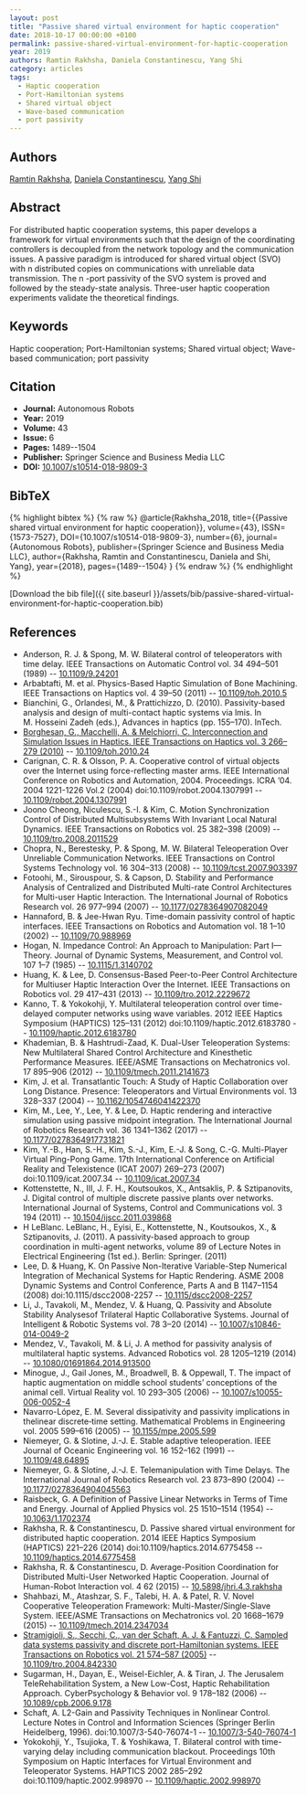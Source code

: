 ```yaml
---
layout: post
title: "Passive shared virtual environment for haptic cooperation"
date: 2018-10-17 00:00:00 +0100
permalink: passive-shared-virtual-environment-for-haptic-cooperation
year: 2019
authors: Ramtin Rakhsha, Daniela Constantinescu, Yang Shi
category: articles
tags:
  - Haptic cooperation
  - Port-Hamiltonian systems
  - Shared virtual object
  - Wave-based communication
  - port passivity
---
```

 
## Authors
[Ramtin Rakhsha](authors/ramtin-rakhsha), [Daniela Constantinescu](authors/daniela-constantinescu), [Yang Shi](authors/yang-shi)
 
## Abstract
For distributed haptic cooperation systems, this paper develops a framework for virtual environments such that the design of the coordinating controllers is decoupled from the network topology and the communication issues. A passive paradigm is introduced for shared virtual object (SVO) with n distributed copies on communications with unreliable data transmission. The n -port passivity of the SVO system is proved and followed by the steady-state analysis. Three-user haptic cooperation experiments validate the theoretical findings.
 
## Keywords
Haptic cooperation; Port-Hamiltonian systems; Shared virtual object; Wave-based communication; port passivity
 
## Citation
- **Journal:** Autonomous Robots
- **Year:** 2019
- **Volume:** 43
- **Issue:** 6
- **Pages:** 1489--1504
- **Publisher:** Springer Science and Business Media LLC
- **DOI:** [10.1007/s10514-018-9809-3](https://doi.org/10.1007/s10514-018-9809-3)
 
## BibTeX
{% highlight bibtex %}
{% raw %}
@article{Rakhsha_2018,
  title={{Passive shared virtual environment for haptic cooperation}},
  volume={43},
  ISSN={1573-7527},
  DOI={10.1007/s10514-018-9809-3},
  number={6},
  journal={Autonomous Robots},
  publisher={Springer Science and Business Media LLC},
  author={Rakhsha, Ramtin and Constantinescu, Daniela and Shi, Yang},
  year={2018},
  pages={1489--1504}
}
{% endraw %}
{% endhighlight %}
 
[Download the bib file]({{ site.baseurl }}/assets/bib/passive-shared-virtual-environment-for-haptic-cooperation.bib)
 
## References
- Anderson, R. J. & Spong, M. W. Bilateral control of teleoperators with time delay. IEEE Transactions on Automatic Control vol. 34 494–501 (1989) -- [10.1109/9.24201](https://doi.org/10.1109/9.24201)
- Arbabtafti, M. et al. Physics-Based Haptic Simulation of Bone Machining. IEEE Transactions on Haptics vol. 4 39–50 (2011) -- [10.1109/toh.2010.5](https://doi.org/10.1109/toh.2010.5)
- Bianchini, G., Orlandesi, M., & Prattichizzo, D. (2010). Passivity-based analysis and design of multi-contact haptic systems via lmis. In M. Hosseini Zadeh (eds.), Advances in haptics (pp. 155–170). InTech.
- [Borghesan, G., Macchelli, A. & Melchiorri, C. Interconnection and Simulation Issues in Haptics. IEEE Transactions on Haptics vol. 3 266–279 (2010)](interconnection-and-simulation-issues-in-haptics) -- [10.1109/toh.2010.24](https://doi.org/10.1109/toh.2010.24)
- Carignan, C. R. & Olsson, P. A. Cooperative control of virtual objects over the Internet using force-reflecting master arms. IEEE International Conference on Robotics and Automation, 2004. Proceedings. ICRA ’04. 2004 1221-1226 Vol.2 (2004) doi:10.1109/robot.2004.1307991 -- [10.1109/robot.2004.1307991](https://doi.org/10.1109/robot.2004.1307991)
- Joono Cheong, Niculescu, S.-I. & Kim, C. Motion Synchronization Control of Distributed Multisubsystems With Invariant Local Natural Dynamics. IEEE Transactions on Robotics vol. 25 382–398 (2009) -- [10.1109/tro.2008.2011529](https://doi.org/10.1109/tro.2008.2011529)
- Chopra, N., Berestesky, P. & Spong, M. W. Bilateral Teleoperation Over Unreliable Communication Networks. IEEE Transactions on Control Systems Technology vol. 16 304–313 (2008) -- [10.1109/tcst.2007.903397](https://doi.org/10.1109/tcst.2007.903397)
- Fotoohi, M., Sirouspour, S. & Capson, D. Stability and Performance Analysis of Centralized and Distributed Multi-rate Control Architectures for Multi-user Haptic Interaction. The International Journal of Robotics Research vol. 26 977–994 (2007) -- [10.1177/0278364907082049](https://doi.org/10.1177/0278364907082049)
- Hannaford, B. & Jee-Hwan Ryu. Time-domain passivity control of haptic interfaces. IEEE Transactions on Robotics and Automation vol. 18 1–10 (2002) -- [10.1109/70.988969](https://doi.org/10.1109/70.988969)
- Hogan, N. Impedance Control: An Approach to Manipulation: Part I—Theory. Journal of Dynamic Systems, Measurement, and Control vol. 107 1–7 (1985) -- [10.1115/1.3140702](https://doi.org/10.1115/1.3140702)
- Huang, K. & Lee, D. Consensus-Based Peer-to-Peer Control Architecture for Multiuser Haptic Interaction Over the Internet. IEEE Transactions on Robotics vol. 29 417–431 (2013) -- [10.1109/tro.2012.2229672](https://doi.org/10.1109/tro.2012.2229672)
- Kanno, T. & Yokokohji, Y. Multilateral teleoperation control over time-delayed computer networks using wave variables. 2012 IEEE Haptics Symposium (HAPTICS) 125–131 (2012) doi:10.1109/haptic.2012.6183780 -- [10.1109/haptic.2012.6183780](https://doi.org/10.1109/haptic.2012.6183780)
- Khademian, B. & Hashtrudi-Zaad, K. Dual-User Teleoperation Systems: New Multilateral Shared Control Architecture and Kinesthetic Performance Measures. IEEE/ASME Transactions on Mechatronics vol. 17 895–906 (2012) -- [10.1109/tmech.2011.2141673](https://doi.org/10.1109/tmech.2011.2141673)
- Kim, J. et al. Transatlantic Touch: A Study of Haptic Collaboration over Long Distance. Presence: Teleoperators and Virtual Environments vol. 13 328–337 (2004) -- [10.1162/1054746041422370](https://doi.org/10.1162/1054746041422370)
- Kim, M., Lee, Y., Lee, Y. & Lee, D. Haptic rendering and interactive simulation using passive midpoint integration. The International Journal of Robotics Research vol. 36 1341–1362 (2017) -- [10.1177/0278364917731821](https://doi.org/10.1177/0278364917731821)
- Kim, Y.-B., Han, S.-H., Kim, S.-J., Kim, E.-J. & Song, C.-G. Multi-Player Virtual Ping-Pong Game. 17th International Conference on Artificial Reality and Telexistence (ICAT 2007) 269–273 (2007) doi:10.1109/icat.2007.34 -- [10.1109/icat.2007.34](https://doi.org/10.1109/icat.2007.34)
- Kottenstette, N., <suffix>III</suffix>, J. F. H., Koutsoukos, X., Antsaklis, P. & Sztipanovits, J. Digital control of multiple discrete passive plants over networks. International Journal of Systems, Control and Communications vol. 3 194 (2011) -- [10.1504/ijscc.2011.039868](https://doi.org/10.1504/ijscc.2011.039868)
- H LeBlanc. LeBlanc, H., Eyisi, E., Kottenstette, N., Koutsoukos, X., & Sztipanovits, J. (2011). A passivity-based approach to group coordination in multi-agent networks, volume 89 of Lecture Notes in Electrical Engineering (1st ed.). Berlin: Springer. (2011)
- Lee, D. & Huang, K. On Passive Non-Iterative Variable-Step Numerical Integration of Mechanical Systems for Haptic Rendering. ASME 2008 Dynamic Systems and Control Conference, Parts A and B 1147–1154 (2008) doi:10.1115/dscc2008-2257 -- [10.1115/dscc2008-2257](https://doi.org/10.1115/dscc2008-2257)
- Li, J., Tavakoli, M., Mendez, V. & Huang, Q. Passivity and Absolute Stability Analysesof Trilateral Haptic Collaborative Systems. Journal of Intelligent &amp; Robotic Systems vol. 78 3–20 (2014) -- [10.1007/s10846-014-0049-2](https://doi.org/10.1007/s10846-014-0049-2)
- Mendez, V., Tavakoli, M. & Li, J. A method for passivity analysis of multilateral haptic systems. Advanced Robotics vol. 28 1205–1219 (2014) -- [10.1080/01691864.2014.913500](https://doi.org/10.1080/01691864.2014.913500)
- Minogue, J., Gail Jones, M., Broadwell, B. & Oppewall, T. The impact of haptic augmentation on middle school students’ conceptions of the animal cell. Virtual Reality vol. 10 293–305 (2006) -- [10.1007/s10055-006-0052-4](https://doi.org/10.1007/s10055-006-0052-4)
- Navarro-López, E. M. Several dissipativity and passivity implications in thelinear discrete‐time setting. Mathematical Problems in Engineering vol. 2005 599–616 (2005) -- [10.1155/mpe.2005.599](https://doi.org/10.1155/mpe.2005.599)
- Niemeyer, G. & Slotine, J.-J. E. Stable adaptive teleoperation. IEEE Journal of Oceanic Engineering vol. 16 152–162 (1991) -- [10.1109/48.64895](https://doi.org/10.1109/48.64895)
- Niemeyer, G. & Slotine, J.-J. E. Telemanipulation with Time Delays. The International Journal of Robotics Research vol. 23 873–890 (2004) -- [10.1177/0278364904045563](https://doi.org/10.1177/0278364904045563)
- Raisbeck, G. A Definition of Passive Linear Networks in Terms of Time and Energy. Journal of Applied Physics vol. 25 1510–1514 (1954) -- [10.1063/1.1702374](https://doi.org/10.1063/1.1702374)
- Rakhsha, R. & Constantinescu, D. Passive shared virtual environment for distributed haptic cooperation. 2014 IEEE Haptics Symposium (HAPTICS) 221–226 (2014) doi:10.1109/haptics.2014.6775458 -- [10.1109/haptics.2014.6775458](https://doi.org/10.1109/haptics.2014.6775458)
- Rakhsha, R. & Constantinescu, D. Average-Position Coordination for Distributed Multi-User Networked Haptic Cooperation. Journal of Human-Robot Interaction vol. 4 62 (2015) -- [10.5898/jhri.4.3.rakhsha](https://doi.org/10.5898/jhri.4.3.rakhsha)
- Shahbazi, M., Atashzar, S. F., Talebi, H. A. & Patel, R. V. Novel Cooperative Teleoperation Framework: Multi-Master/Single-Slave System. IEEE/ASME Transactions on Mechatronics vol. 20 1668–1679 (2015) -- [10.1109/tmech.2014.2347034](https://doi.org/10.1109/tmech.2014.2347034)
- [Stramigioli, S., Secchi, C., van der Schaft, A. J. & Fantuzzi, C. Sampled data systems passivity and discrete port-Hamiltonian systems. IEEE Transactions on Robotics vol. 21 574–587 (2005)](sampled-data-systems-passivity-and-discrete-port-hamiltonian-systems) -- [10.1109/tro.2004.842330](https://doi.org/10.1109/tro.2004.842330)
- Sugarman, H., Dayan, E., Weisel-Eichler, A. & Tiran, J. The Jerusalem TeleRehabilitation System, a New Low-Cost, Haptic Rehabilitation Approach. CyberPsychology &amp; Behavior vol. 9 178–182 (2006) -- [10.1089/cpb.2006.9.178](https://doi.org/10.1089/cpb.2006.9.178)
- Schaft, A. L2-Gain and Passivity Techniques in Nonlinear Control. Lecture Notes in Control and Information Sciences (Springer Berlin Heidelberg, 1996). doi:10.1007/3-540-76074-1 -- [10.1007/3-540-76074-1](https://doi.org/10.1007/3-540-76074-1)
- Yokokohji, Y., Tsujioka, T. & Yoshikawa, T. Bilateral control with time-varying delay including communication blackout. Proceedings 10th Symposium on Haptic Interfaces for Virtual Environment and Teleoperator Systems. HAPTICS 2002 285–292 doi:10.1109/haptic.2002.998970 -- [10.1109/haptic.2002.998970](https://doi.org/10.1109/haptic.2002.998970)

